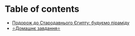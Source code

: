 # Table of contents

* [Подорож до Стародавнього Єгипту: будуємо піраміду](README.md)
* [⭐️Домашнє завдання⭐️](domashnye-zavdannya.md)
